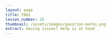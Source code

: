 ```yaml
---
layout: page
title: FAQs
lesson_number: 15
thumbnail: /assets/images/question-marks.png
extract: Having issues? Help is at hand
---
```


